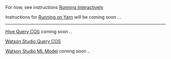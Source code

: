 For now, see instructions [Running Interactively](./README_INTERACTIVE.MD)

Instructions for [Running on Yarn](./README_YARN.MD) will be coming soon ...

---

[Hive Query COS](./README_HIVE.MD) coming soon ..

[Watson Studio Query COS](./WatsonStudio_QueryCOS.ipynb)

[Watson Studio ML Model](./README_WS_ML_MODEL.MD) coming soon ..
